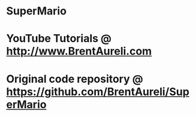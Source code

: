 # SuperMario
# YouTube Tutorials @ http://www.BrentAureli.com

# Original code repository @ https://github.com/BrentAureli/SuperMario